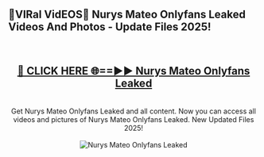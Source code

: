 <h2>🔴VIRal VidEOS🔴 Nurys Mateo Onlyfans Leaked Videos And Photos - Update Files 2025!</h2>
<br>
<div align="center">
<h2><a href="https://virallinks.top/odZfE0" rel="nofollow">🔴 CLICK HERE 🌐==►► Nurys Mateo Onlyfans Leaked</a></h2>
<br>
Get Nurys Mateo Onlyfans Leaked and all content. Now you can access all videos and pictures of Nurys Mateo Onlyfans Leaked. New Updated Files 2025!
<br>
<br>
<a href="https://virallinks.top/odZfE0" rel="nofollow" data-target="animated-image.originalLink"><img src="https://i.imgur.com/dJHk4Zq.gif)" alt="Nurys Mateo Onlyfans Leaked" style="max-width: 100%; display: inline-block;" data-target="animated-image.originalImage"></a>
</div>
<br>
